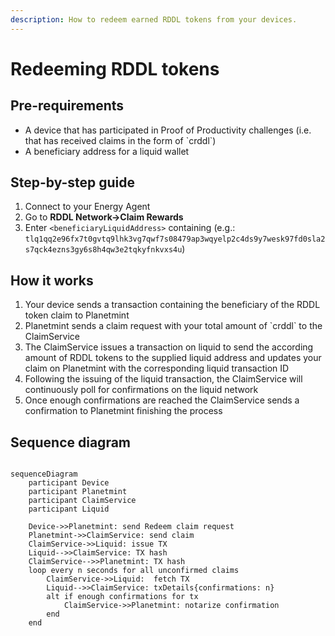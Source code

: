 ```yaml
---
description: How to redeem earned RDDL tokens from your devices.
---
```


# Redeeming RDDL tokens

## Pre-requirements

* A device that has participated in Proof of Productivity challenges (i.e. that has received claims in the form of \`crddl\`)
* A beneficiary address for a liquid wallet

## Step-by-step guide

1. Connect to your Energy Agent
2. Go to **RDDL Network->Claim Rewards**
3. Enter `<beneficiaryLiquidAddress>` containing (e.g.: `tlq1qq2e96fx7t0gvtq9lhk3vg7qwf7s08479ap3wqyelp2c4ds9y7wesk97fd0sla2s7qck4ezns3gy6s8h4qw3e2tqkyfnkvxs4u`)

## How it works

1. Your device sends a transaction containing the beneficiary of the RDDL token claim to Planetmint
2. Planetmint sends a claim request with your total amount of \`crddl\` to the ClaimService
3. The ClaimService issues a transaction on liquid to send the according amount of RDDL tokens to the supplied liquid address and updates your claim on Planetmint with the corresponding liquid transaction ID
4. &#x20;Following the issuing of the liquid transaction, the ClaimService will continuously poll for confirmations on the liquid network
5. Once enough confirmations are reached the ClaimService sends a confirmation to Planetmint finishing the process

## Sequence diagram

```mermaid

sequenceDiagram
    participant Device
    participant Planetmint
    participant ClaimService
    participant Liquid
    
    Device->>Planetmint: send Redeem claim request
    Planetmint->>ClaimService: send claim
    ClaimService->>Liquid: issue TX
    Liquid-->>ClaimService: TX hash
    ClaimService-->>Planetmint: TX hash
    loop every n seconds for all unconfirmed claims
        ClaimService->>Liquid:  fetch TX
        Liquid-->>ClaimService: txDetails{confirmations: n}
        alt if enough confirmations for tx
            ClaimService->>Planetmint: notarize confirmation
        end
    end 
```
